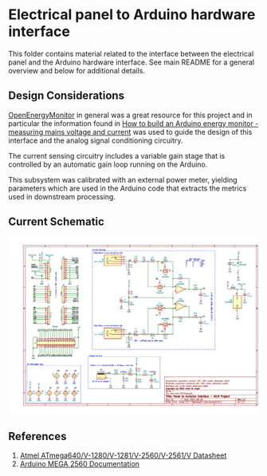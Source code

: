# Electrical panel to Arduino hardware interface

This folder contains material related to the interface between the electrical panel and the Arduino hardware interface. See main README for a general overview and below for additional details.

## Design Considerations
[OpenEnergyMonitor](https://openenergymonitor.org/) in general was a great resource for this project and in particular the information found in [How to build an Arduino energy monitor - measuring mains voltage and current](https://learn.openenergymonitor.org/electricity-monitoring/ctac) was used to guide the design of this interface and the analog signal conditioning circuitry.

The current sensing circuitry includes a variable gain stage that is controlled by an automatic gain loop running on the Arduino. 

This subsystem was calibrated with an external power meter, yielding parameters which are used in the Arduino code that extracts the metrics used in downstream processing.

## Current Schematic

![Alt text](../img/pan-ard-inf-v1.1.jpg?raw=true "Analog Signal Conditioning Schematic")

## References

1. [Atmel ATmega640/V-1280/V-1281/V-2560/V-2561/V Datasheet](https://ww1.microchip.com/downloads/en/devicedoc/atmel-2549-8-bit-avr-microcontroller-atmega640-1280-1281-2560-2561_datasheet.pdf)
2. [Arduino MEGA 2560 Documentation](https://store-usa.arduino.cc/products/arduino-mega-2560-rev3?selectedStore=us)